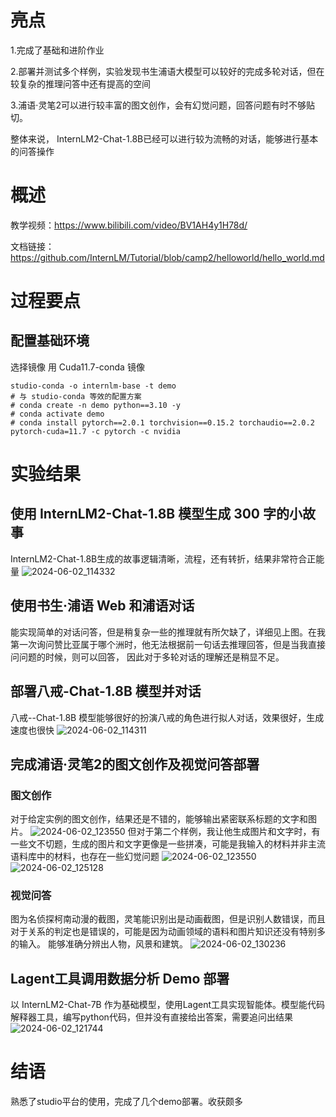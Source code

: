 # 亮点
1.完成了基础和进阶作业

2.部署并测试多个样例，实验发现书生浦语大模型可以较好的完成多轮对话，但在较复杂的推理问答中还有提高的空间

3.浦语·灵笔2可以进行较丰富的图文创作，会有幻觉问题，回答问题有时不够贴切。

整体来说， InternLM2-Chat-1.8B已经可以进行较为流畅的对话，能够进行基本的问答操作

# 概述
教学视频：https://www.bilibili.com/video/BV1AH4y1H78d/

文档链接：https://github.com/InternLM/Tutorial/blob/camp2/helloworld/hello_world.md

# 过程要点
## 配置基础环境
选择镜像 用 Cuda11.7-conda 镜像
```
studio-conda -o internlm-base -t demo
# 与 studio-conda 等效的配置方案
# conda create -n demo python==3.10 -y
# conda activate demo
# conda install pytorch==2.0.1 torchvision==0.15.2 torchaudio==2.0.2 pytorch-cuda=11.7 -c pytorch -c nvidia
```

# 实验结果
## 使用 InternLM2-Chat-1.8B 模型生成 300 字的小故事
 InternLM2-Chat-1.8B生成的故事逻辑清晰，流程，还有转折，结果非常符合正能量
 ![2024-06-02_114332](https://github.com/xiaojun456/InternLM_study/assets/156819467/ebabb2cd-f318-451f-93d2-69b3f9f67301)
 

## 使用书生·浦语 Web 和浦语对话
能实现简单的对话问答，但是稍复杂一些的推理就有所欠缺了，详细见上图。在我第一次询问赞比亚属于哪个洲时，他无法根据前一句话去推理回答，但是当我直接问问题的时候，则可以回答， 因此对于多轮对话的理解还是稍显不足。
## 部署八戒-Chat-1.8B 模型并对话
八戒--Chat-1.8B 模型能够很好的扮演八戒的角色进行拟人对话，效果很好，生成速度也很快
![2024-06-02_114311](https://github.com/xiaojun456/InternLM_study/assets/156819467/b27c9f6c-4312-4cc2-8c86-fe8d71958535)

## 完成浦语·灵笔2的图文创作及视觉问答部署
### 图文创作
对于给定实例的图文创作，结果还是不错的，能够输出紧密联系标题的文字和图片。
![2024-06-02_123550](https://github.com/xiaojun456/InternLM_study/assets/156819467/6f6bfc57-d296-4f12-9372-824e9f3630e7)
但对于第二个样例，我让他生成图片和文字时，有一些文不切题，生成的图片和文字更像是一些拼凑，可能是我输入的材料并非主流语料库中的材料，也存在一些幻觉问题
![2024-06-02_123550](https://github.com/xiaojun456/InternLM_study/assets/156819467/ffcdb4a7-cb32-4e84-8c67-297924fd7c2a)
![2024-06-02_125128](https://github.com/xiaojun456/InternLM_study/assets/156819467/84993ba0-68f5-4c96-a41c-7c12abe0fd11)


### 视觉问答
图为名侦探柯南动漫的截图，灵笔能识别出是动画截图，但是识别人数错误，而且对于关系的判定也是错误的，可能是因为动画领域的语料和图片知识还没有特别多的输入。
能够准确分辨出人物，风景和建筑。
![2024-06-02_130236](https://github.com/xiaojun456/InternLM_study/assets/156819467/3171d2bc-24c5-4233-9732-6d6a353bf8b2)

## Lagent工具调用数据分析 Demo 部署
以 InternLM2-Chat-7B 作为基础模型，使用Lagent工具实现智能体。模型能代码解释器工具，编写python代码，但并没有直接给出答案，需要追问出结果
![2024-06-02_121744](https://github.com/xiaojun456/InternLM_study/assets/156819467/f3421d17-0ce0-4ec8-9040-d1d99621d445)

# 结语
熟悉了studio平台的使用，完成了几个demo部署。收获颇多







